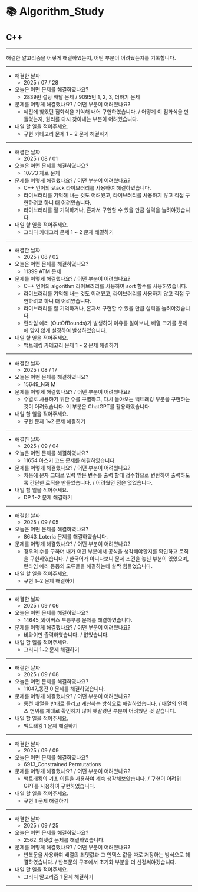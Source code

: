 # 📚 Algorithm_Study

## C++

---

해결한 알고리즘을 어떻게 해결하였는지, 어떤 부분이 어려웠는지를 기록합니다.

---

- 해결한 날짜
  - 2025 / 07 / 28
- 오늘은 어떤 문제를 해결하였나요?
  - 2839번 설탕 배달 문제 / 9095번 1, 2, 3, 더하기 문제
- 문제를 어떻게 해결했나요? / 어떤 부분이 어려웠나요?
  - 예전에 찾았던 점화식을 기억해 내어 구현하였습니다. / 어떻게 이 점화식을 만들었는지, 원리를 다시 찾아내는 부분이 어려웠습니다.
- 내일 할 일을 적어주세요.
  - 구현 카테고리 문제 1 ~ 2 문제 해결하기

---

- 해결한 날짜
  - 2025 / 08 / 01
- 오늘은 어떤 문제를 해결하였나요?
  - 10773 제로 문제
- 문제를 어떻게 해결했나요? / 어떤 부분이 어려웠나요?
  - C++ 언어의 stack 라이브러리를 사용하여 해결하였습니다.
  - 라이브러리를 기억해 내는 것도 어려웠고, 라이브러리를 사용하지 않고 직접 구현하려고 하니 더 어려웠습니다.
  - 라이브러리를 잘 기억하거나, 혼자서 구현할 수 있을 만큼 실력을 늘려야겠습니다.
- 내일 할 일을 적어주세요.
  - 그리디 카테고리 문제 1 ~ 2 문제 해결하기

---

- 해결한 날짜
  - 2025 / 08 / 02
- 오늘은 어떤 문제를 해결하였나요?
  - 11399 ATM 문제
- 문제를 어떻게 해결했나요? / 어떤 부분이 어려웠나요?
  - C++ 언어의 algorithm 라이브러리를 사용하여 sort 함수를 사용하였습니다.
  - 라이브러리를 기억해 내는 것도 어려웠고, 라이브러리를 사용하지 않고 직접 구현하려고 하니 더 어려웠습니다.
  - 라이브러리를 잘 기억하거나, 혼자서 구현할 수 있을 만큼 실력을 늘려야겠습니다.
  - 런타임 에러 (OutOfBounds)가 발생하여 이유를 알아보니, 배열 크기를 문제에 맞지 않게 설정하여 발생하였습니다.
- 내일 할 일을 적어주세요.
  - 백트래킹 카테고리 문제 1 ~ 2 문제 해결하기

---

- 해결한 날짜
  - 2025 / 08 / 17
- 오늘은 어떤 문제를 해결하였나요?
  - 15649_N과 M
- 문제를 어떻게 해결했나요? / 어떤 부분이 어려웠나요?
  - 수열로 사용하기 위한 수를 구별하고, 다시 돌아오는 백트래킹 부분을 구현하는 것이 어려웠습니다. 이 부분은 ChatGPT를 활용하였습니다.
- 내일 할 일을 적어주세요.
  - 구현 문제 1~2 문제 해결하기

---

- 해결한 날짜
  - 2025 / 09 / 04
- 오늘은 어떤 문제를 해결하였나요?
  - 11654 아스키 코드 문제를 해결하였습니다.
- 문제를 어떻게 해결했나요? / 어떤 부분이 어려웠나요?
  - 처음에 문자 그대로 입력 받은 변수를 출력 할때 정수형으로 변환하여 출력하도록 간단한 로직을 만들었습니다. / 어려웠던 점은 없었습니다.
- 내일 할 일을 적어주세요.
  - DP 1~2 문제 해결하기

---

- 해결한 날짜
  - 2025 / 09 / 05
- 오늘은 어떤 문제를 해결하였나요?
  - 8643_Loteria 문제를 해결하였습니다.
- 문제를 어떻게 해결했나요? / 어떤 부분이 어려웠나요?
  - 경우의 수를 구하며 내가 어떤 부분에서 공식을 생각해야할지를 확인하고 로직을 구현하였습니다. / 한국어가 아니다보니 문제 조건을 놓친 부분이 있었으며, 런타임 에러 등등의 오류들을 해결하는데 살짝 힘들었습니다.
- 내일 할 일을 적어주세요.
  - 구현 1~2 문제 해결하기

---

- 해결한 날짜
  - 2025 / 09 / 06
- 오늘은 어떤 문제를 해결하였나요?
  - 14645\_와이버스 부릉부릉 문제를 해결하였습니다.
- 문제를 어떻게 해결했나요? / 어떤 부분이 어려웠나요?
  - 비와이만 출력하였습니다. / 없었습니다.
- 내일 할 일을 적어주세요.
  - 그리디 1~2 문제 해결하기

---

- 해결한 날짜
  - 2025 / 09 / 08
- 오늘은 어떤 문제를 해결하였나요?
  - 11047\_동전 0 문제를 해결하였습니다.
- 문제를 어떻게 해결했나요? / 어떤 부분이 어려웠나요?
  - 동전 배열을 반대로 돌리고 계산하는 방식으로 해결하였습니다. / 배열의 인덱스 범위를 제대로 확인하지 않아 헷갈렸던 부분이 어려웠던 것 같습니다.
- 내일 할 일을 적어주세요.
  - 백트래킹 1 문제 해결하기

---

- 해결한 날짜
  - 2025 / 09 / 09
- 오늘은 어떤 문제를 해결하였나요?
  - 6913_Constrained Permutations
- 문제를 어떻게 해결했나요? / 어떤 부분이 어려웠나요?
  - 백트래킹의 기초 이론을 사용하여 계속 생각해보았습니다. / 구현이 어려워 GPT를 사용하여 구현하였습니다.
- 내일 할 일을 적어주세요.
  - 구현 1 문제 해결하기

---

- 해결한 날짜
  - 2025 / 09 / 25
- 오늘은 어떤 문제를 해결하였나요?
  - 2562\_최댓값 문제를 해결하였습니다.
- 문제를 어떻게 해결했나요? / 어떤 부분이 어려웠나요?
  - 반복문을 사용하여 배열의 최댓값과 그 인덱스 값을 따로 저장하는 방식으로 해결하였습니다. / 반복문의 구조에서 초기화 부분을 더 신경써야겠습니다.
- 내일 할 일을 적어주세요.
  - 그리디 알고리즘 1 문제 해결하기

---
